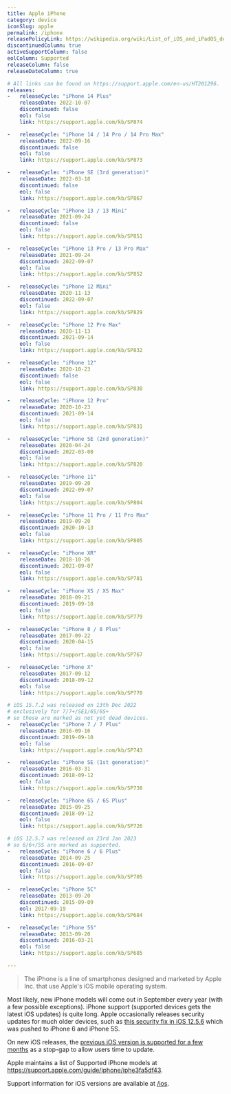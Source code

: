 ```yaml
---
title: Apple iPhone
category: device
iconSlug: apple
permalink: /iphone
releasePolicyLink: https://wikipedia.org/wiki/List_of_iOS_and_iPadOS_devices#In_production_and_supported
discontinuedColumn: true
activeSupportColumn: false
eolColumn: Supported
releaseColumn: false
releaseDateColumn: true

# All links can be found on https://support.apple.com/en-us/HT201296.
releases:
-   releaseCycle: "iPhone 14 Plus"
    releaseDate: 2022-10-07
    discontinued: false
    eol: false
    link: https://support.apple.com/kb/SP874

-   releaseCycle: "iPhone 14 / 14 Pro / 14 Pro Max"
    releaseDate: 2022-09-16
    discontinued: false
    eol: false
    link: https://support.apple.com/kb/SP873

-   releaseCycle: "iPhone SE (3rd generation)"
    releaseDate: 2022-03-18
    discontinued: false
    eol: false
    link: https://support.apple.com/kb/SP867

-   releaseCycle: "iPhone 13 / 13 Mini"
    releaseDate: 2021-09-24
    discontinued: false
    eol: false
    link: https://support.apple.com/kb/SP851

-   releaseCycle: "iPhone 13 Pro / 13 Pro Max"
    releaseDate: 2021-09-24
    discontinued: 2022-09-07
    eol: false
    link: https://support.apple.com/kb/SP852

-   releaseCycle: "iPhone 12 Mini"
    releaseDate: 2020-11-13
    discontinued: 2022-09-07
    eol: false
    link: https://support.apple.com/kb/SP829

-   releaseCycle: "iPhone 12 Pro Max"
    releaseDate: 2020-11-13
    discontinued: 2021-09-14
    eol: false
    link: https://support.apple.com/kb/SP832

-   releaseCycle: "iPhone 12"
    releaseDate: 2020-10-23
    discontinued: false
    eol: false
    link: https://support.apple.com/kb/SP830

-   releaseCycle: "iPhone 12 Pro"
    releaseDate: 2020-10-23
    discontinued: 2021-09-14
    eol: false
    link: https://support.apple.com/kb/SP831

-   releaseCycle: "iPhone SE (2nd generation)"
    releaseDate: 2020-04-24
    discontinued: 2022-03-08
    eol: false
    link: https://support.apple.com/kb/SP820

-   releaseCycle: "iPhone 11"
    releaseDate: 2019-09-20
    discontinued: 2022-09-07
    eol: false
    link: https://support.apple.com/kb/SP804

-   releaseCycle: "iPhone 11 Pro / 11 Pro Max"
    releaseDate: 2019-09-20
    discontinued: 2020-10-13
    eol: false
    link: https://support.apple.com/kb/SP805

-   releaseCycle: "iPhone XR"
    releaseDate: 2018-10-26
    discontinued: 2021-09-07
    eol: false
    link: https://support.apple.com/kb/SP781

-   releaseCycle: "iPhone XS / XS Max"
    releaseDate: 2018-09-21
    discontinued: 2019-09-10
    eol: false
    link: https://support.apple.com/kb/SP779

-   releaseCycle: "iPhone 8 / 8 Plus"
    releaseDate: 2017-09-22
    discontinued: 2020-04-15
    eol: false
    link: https://support.apple.com/kb/SP767

-   releaseCycle: "iPhone X"
    releaseDate: 2017-09-12
    discontinued: 2018-09-12
    eol: false
    link: https://support.apple.com/kb/SP770

# iOS 15.7.2 was released on 13th Dec 2022
# exclusively for 7/7+/SE1/6S/6S+
# so these are marked as not yet dead devices.
-   releaseCycle: "iPhone 7 / 7 Plus"
    releaseDate: 2016-09-16
    discontinued: 2019-09-10
    eol: false
    link: https://support.apple.com/kb/SP743

-   releaseCycle: "iPhone SE (1st generation)"
    releaseDate: 2016-03-31
    discontinued: 2018-09-12
    eol: false
    link: https://support.apple.com/kb/SP738

-   releaseCycle: "iPhone 6S / 6S Plus"
    releaseDate: 2015-09-25
    discontinued: 2018-09-12
    eol: false
    link: https://support.apple.com/kb/SP726

# iOS 12.5.7 was released on 23rd Jan 2023
# so 6/6+/5S are marked as supported.
-   releaseCycle: "iPhone 6 / 6 Plus"
    releaseDate: 2014-09-25
    discontinued: 2016-09-07
    eol: false
    link: https://support.apple.com/kb/SP705

-   releaseCycle: "iPhone 5C"
    releaseDate: 2013-09-20
    discontinued: 2015-09-09
    eol: 2017-09-19
    link: https://support.apple.com/kb/SP684

-   releaseCycle: "iPhone 5S"
    releaseDate: 2013-09-20
    discontinued: 2016-03-21
    eol: false
    link: https://support.apple.com/kb/SP685

---
```


> The iPhone is a line of smartphones designed and marketed by Apple Inc. that use Apple's iOS
> mobile operating system.

Most likely, new iPhone models will come out in September every year (with a few possible
exceptions). iPhone support (supported devices gets the latest iOS updates) is quite long. Apple
occasionally releases security updates for much older devices, such as
[this security fix in iOS 12.5.6](https://support.apple.com/HT213428) which was pushed to iPhone 6
and iPhone 5S.

On new iOS releases, the [previous iOS version is supported for a few months](https://www.zdnet.com/article/still-running-ios-14-on-your-iphone-apple-brings-support-to-an-end/)
as a stop-gap to allow users time to update.

Apple maintains a list of Supported iPhone models at <https://support.apple.com/guide/iphone/iphe3fa5df43>.

Support information for iOS versions are available at [/ios](/ios).
